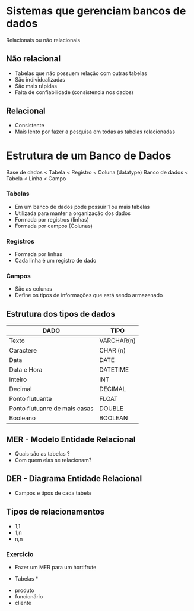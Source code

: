 # Sistemas que gerenciam bancos de dados
Relacionais ou não relacionais

## Não relacional
- Tabelas que não possuem relação com outras tabelas
- São individualizadas
- São mais rápidas
- Falta de confiabilidade (consistencia nos dados)

## Relacional
- Consistente
- Mais lento por fazer a pesquisa em todas as tabelas relacionadas

# Estrutura de um Banco de Dados
Base de dados < Tabela < Registro < Coluna (datatype)
Banco de dados < Tabela < Linha < Campo

### Tabelas
- Em um banco de dados pode possuir 1 ou mais tabelas
- Utilizada para manter a organização dos dados
- Formada por registros (linhas)
- Formada por campos (Colunas)

### Registros
- Formada por linhas
- Cada linha é um registro de dado

### Campos
- São as colunas
- Define os tipos de informações que está sendo armazenado

## Estrutura dos tipos de dados
| DADO | TIPO|
|------|-----|
|Texto | VARCHAR(n)|
|Caractere| CHAR (n)|
|Data|DATE|
|Data e Hora|DATETIME|
|Inteiro|INT|
|Decimal|DECIMAL|
|Ponto flutuante|FLOAT|
|Ponto flutuanre de mais casas|DOUBLE|
|Booleano|BOOLEAN|

## MER - Modelo Entidade Relacional
- Quais são as tabelas ?
- Com quem elas se relacionam?

## DER - Diagrama Entidade Relacional
- Campos e tipos de cada tabela

## Tipos de relacionamentos
- 1,1
- 1,n
- n,n

### Exercicio
- Fazer um MER para um hortifrute
* Tabelas *
- produto
- funcionário
- cliente



